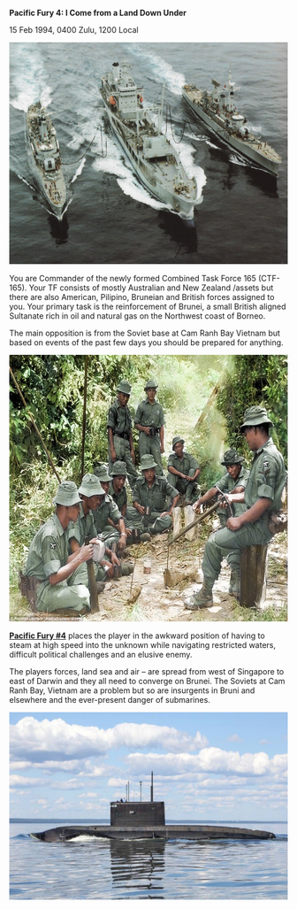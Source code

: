 **Pacific Fury 4: I Come from a Land Down Under**

15 Feb 1994, 0400 Zulu, 1200 Local

<img src="/assets\images\aar\pf\pf4\image1.png" style="width:6.5in;height:4.17639in" alt="HMNZS Endeavour (A11) refuelling HMNZS Waikato (F55) and HMNZS Wellington (F69). [800x600]: WarshipPorn" />

You are Commander of the newly formed Combined Task Force 165 (CTF-165).
Your TF consists of mostly Australian and New Zealand /assets but there
are also American, Pilipino, Bruneian and British forces assigned to
you. Your primary task is the reinforcement of Brunei, a small British
aligned Sultanate rich in oil and natural gas on the Northwest coast of
Borneo.

The main opposition is from the Soviet base at Cam Ranh Bay Vietnam but
based on events of the past few days you should be prepared for
anything.

<img src="/assets\images\aar\pf\pf4\image2.jpeg" style="width:6.5in;height:5.02014in" alt="British carry prisoner in &amp;#39;Malayan Emergency&amp;#39; pictures | Daily Mail Online" />

**<u>Pacific Fury \#4</u>** places the player in the awkward position of
having to steam at high speed into the unknown while navigating
restricted waters, difficult political challenges and an elusive enemy.

The players forces, land sea and air – are spread from west of Singapore
to east of Darwin and they all need to converge on Brunei. The Soviets
at Cam Ranh Bay, Vietnam are a problem but so are insurgents in Bruni
and elsewhere and the ever-present danger of submarines.

<img src="/assets\images\aar\pf\pf4\image3.jpeg" style="width:6.5in;height:3.53194in" alt="Kilo-class submarine - Wikipedia" />
